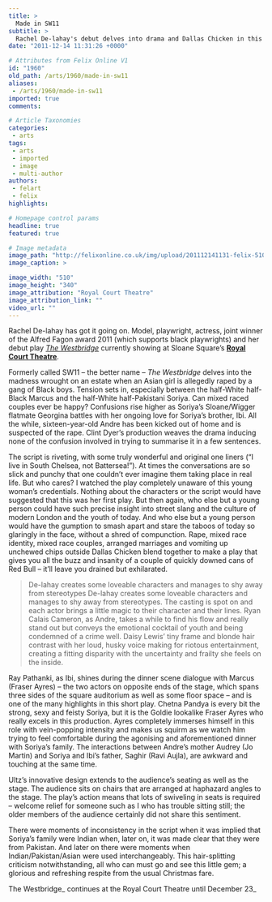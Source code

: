 ```yaml
---
title: >
  Made in SW11
subtitle: >
  Rachel De-lahay's debut delves into drama and Dallas Chicken in this alternative seasonal treat
date: "2011-12-14 11:31:26 +0000"

# Attributes from Felix Online V1
id: "1960"
old_path: /arts/1960/made-in-sw11
aliases:
 - /arts/1960/made-in-sw11
imported: true
comments:

# Article Taxonomies
categories:
 - arts
tags:
 - arts
 - imported
 - image
 - multi-author
authors:
 - felart
 - felix
highlights:

# Homepage control params
headline: true
featured: true

# Image metadata
image_path: "http://felixonline.co.uk/img/upload/201112141131-felix-510x340.fitandcrop.jpg"
image_caption: >

image_width: "510"
image_height: "340"
image_attribution: "Royal Court Theatre"
image_attribution_link: ""
video_url: ""
---
```


Rachel De-lahay has got it going on. Model, playwright, actress, joint winner of the Alfred Fagon award 2011 (which supports black playwrights) and her debut play [_The Westbridge_](http://www.royalcourttheatre.com/whats-on/the-westbridge) currently showing at Sloane Square’s [__Royal Court Theatre__](http://royalcourttheatre.com/).

Formerly called SW11 – the better name – _The Westbridge_ delves into the madness wrought on an estate when an Asian girl is allegedly raped by a gang of Black boys. Tension sets in, especially between the half-White half-Black Marcus and the half-White half-Pakistani Soriya. Can mixed raced couples ever be happy? Confusions rise higher as Soriya’s Sloane/Wigger flatmate Georgina battles with her ongoing love for Soriya’s brother, Ibi. All the while, sixteen-year-old Andre has been kicked out of home and is suspected of the rape. Clint Dyer’s production weaves the drama inducing none of the confusion involved in trying to summarise it in a few sentences.

The script is riveting, with some truly wonderful and original one liners (“I live in South Chelsea, not Battersea!”). At times the conversations are so slick and punchy that one couldn’t ever imagine them taking place in real life. But who cares? I watched the play completely unaware of this young woman’s credentials. Nothing about the characters or the script would have suggested that this was her first play. But then again, who else but a young person could have such precise insight into street slang and the culture of modern London and the youth of today. And who else but a young person would have the gumption to smash apart and stare the taboos of today so glaringly in the face, without a shred of compunction. Rape, mixed race identity, mixed race couples, arranged marriages and vomiting up unchewed chips outside Dallas Chicken blend together to make a play that gives you all the buzz and insanity of a couple of quickly downed cans of Red Bull – it’ll leave you drained but exhilarated.
> De-lahay creates some loveable characters and manages to shy away from stereotypes
De-lahay creates some loveable characters and manages to shy away from stereotypes. The casting is spot on and each actor brings a little magic to their character and their lines. Ryan Calais Cameron, as Andre, takes a while to find his flow and really stand out but conveys the emotional cocktail of youth and being condemned of a crime well. Daisy Lewis’ tiny frame and blonde hair contrast with her loud, husky voice making for riotous entertainment, creating a fitting disparity with the uncertainty and frailty she feels on the inside.

Ray Pathanki, as Ibi, shines during the dinner scene dialogue with Marcus (Fraser Ayres) – the two actors on opposite ends of the stage, which spans three sides of the square auditorium as well as some floor space – and is one of the many highlights in this short play. Chetna Pandya is every bit the strong, sexy and feisty Soriya, but it is the Goldie lookalike Fraser Ayres who really excels in this production. Ayres completely immerses himself in this role with vein-popping intensity and makes us squirm as we watch him trying to feel comfortable during the agonising and aforementioned dinner with Soriya’s family. The interactions between Andre’s mother Audrey (Jo Martin) and Soriya and Ibi’s father, Saghir (Ravi Aujla), are awkward and touching at the same time.

Ultz’s innovative design extends to the audience’s seating as well as the stage. The audience sits on chairs that are arranged at haphazard angles to the stage. The play’s action means that lots of swiveling in seats is required – welcome relief for someone such as I who has trouble sitting still; the older members of the audience certainly did not share this sentiment.

There were moments of inconsistency in the script when it was implied that Soriya’s family were Indian when, later on, it was made clear that they were from Pakistan. And later on there were moments when Indian/Pakistan/Asian were used interchangeably. This hair-splitting criticism notwithstanding, all who can must go and see this little gem; a glorious and refreshing respite from the usual Christmas fare.

The Westbridge_ continues at the Royal Court Theatre until December 23_

